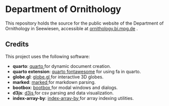 
# Department of Ornithology


This repository holds the source for the public website of the Department of Ornithology in Seewiesen, accessible at [ornithology.bi.mpg.de](hhttp://ornithology.bi.mpg.de) . 

## Credits

This project uses the following software:

* **quarto**: [quarto ](https://quarto.org/) for dynamic document creation.
* **quarto extension**: [quarto fontawesome](https://github.com/quarto-ext/fontawesome) for using fa in quarto.
* **globe.gl**: [globe.gl ](https://globe.gl/) for interactive 3D globes.
* **marked**: [marked ](https://marked.js.org/) for markdown parsing.
* **bootbox**: [bootbox ](https://bootboxjs.com/) for modal windows and dialogs.
* **d3js**: [d3js ](https://d3js.org) for csv parsing and data visualization.
* **index-array-by**: [index-array-by ](https://github.com/jsocke/index-array-by) for array indexing utilities.
